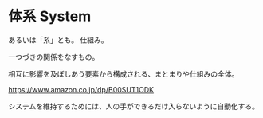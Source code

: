 # 体系 System

あるいは「系」とも。
仕組み。

一つづきの関係をなすもの。

相互に影響を及ぼしあう要素から構成される、まとまりや仕組みの全体。

https://www.amazon.co.jp/dp/B00SUT1ODK

システムを維持するためには、人の手ができるだけ入らないように自動化する。
